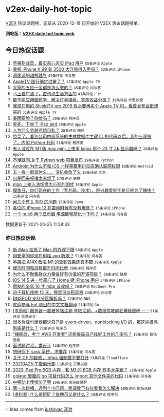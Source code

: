 # v2ex-daily-hot-topic

[V2EX](https://www.v2ex.com/) 热议话题榜，记录从 2020-12-18 日开始的 V2EX 热议话题榜单。

**网站版：[V2EX daily hot topic web](https://boojack.github.io/v2ex-daily-hot-topic-web/)**

## 今日热议话题

<!-- TODAY BEGIN -->

1. [苹果割韭菜，着实恶心忠实 iPad 用户](https://www.v2ex.com/t/773032) `55条评论` `Apple`
1. [美版 iPhone X 99 新 2500 大洋值得入手吗？](https://www.v2ex.com/t/773019) `52条评论` `iPhone`
1. [调休调的越想越气](https://www.v2ex.com/t/773171) `49条评论` `问与答`
1. [AppleTV 国行确定过审了？](https://www.v2ex.com/t/773125) `47条评论` `Apple TV`
1. [大家的五险一金都是怎么缴的？](https://www.v2ex.com/t/773045) `45条评论` `问与答`
1. [马上要广漂了，咨询点生活方面的](https://www.v2ex.com/t/773048) `41条评论` `广州`
1. [能不能应用密码学，解决订单操纵，实现收益分摊？](https://www.v2ex.com/t/773063) `35条评论` `奇思妙想`
1. [我现在用的 ShieldTV pro 2019 有必要再买个 Apple TV 吗，看着发布会挺想买的](https://www.v2ex.com/t/773057) `31条评论` `Apple TV`
1. [美团要脸？你给吗？](https://www.v2ex.com/t/773020) `30条评论` `程序员`
1. [笑死，下单了 iPad air4](https://www.v2ex.com/t/773146) `29条评论` `Apple`
1. [人为什么会越老越自私？](https://www.v2ex.com/t/773150) `28条评论` `随想`
1. [惊呆了，看到公司内部系统的生成数据库主键 ID 的代码以后，我的三观毁了。内附 Python 代码](https://www.v2ex.com/t/773177) `21条评论` `程序员`
1. [有人试过在 M1 版 mac mini 上使用 koios 那个 23 寸 4k 显示器吗？](https://www.v2ex.com/t/773129) `20条评论` `Apple`
1. [不懂就问,关于 Python web 项目发布](https://www.v2ex.com/t/773126) `19条评论` `Python`
1. [Android 为什么不和 iOS 一样需要用户动态确认联网权限](https://www.v2ex.com/t/773089) `18条评论` `Android`
1. [五一会一直调休么。。。没机会改了么](https://www.v2ex.com/t/773047) `18条评论` `北京`
1. [出差回来报销太麻烦了](https://www.v2ex.com/t/773134) `17条评论` `随想`
1. [mbp 上输入法切换大小写的困扰](https://www.v2ex.com/t/773030) `16条评论` `Apple`
1. [摸鱼日，你们现在的工作（写代码，技术），是兴趣爱好还是只是为了赚钱？](https://www.v2ex.com/t/773137) `15条评论` `问与答`
1. [问几个有关 NIO 的问题](https://www.v2ex.com/t/773105) `15条评论` `Java`
1. [各位的 iPhone 12 在震动时候有没有爆音？](https://www.v2ex.com/t/773065) `15条评论` `iPhone`
1. [一个 nuc8 两个显示器 电源能够简化一下吗？](https://www.v2ex.com/t/773115) `14条评论` `问与答`

数据更新于 2021-04-25 11:38:33

<!-- TODAY END -->

### 昨日热议话题

<!-- YESTERDAY BEGIN -->

1. [新 iMac 拉低了 Mac 的外观下限](https://www.v2ex.com/t/772987) `60条评论` `Apple`
1. [用安卓的你现在用啥 app 听歌？](https://www.v2ex.com/t/772935) `52条评论` `问与答`
1. [苹果把 A14X 改名 M1 的营销效果还真不错](https://www.v2ex.com/t/772919) `39条评论` `Apple`
1. [娱乐时间和自我提升时间比例](https://www.v2ex.com/t/772866) `38条评论` `程序员`
1. [为什么不聚集群众力量做好有价值的开源项目？](https://www.v2ex.com/t/772865) `36条评论` `随想`
1. [iOS 14.5 进一步恶心了 Home 键 iPhone 用户](https://www.v2ex.com/t/772926) `34条评论` `iPhone`
1. [朋友的全新 16 寸 mbp 该收吗？](https://www.v2ex.com/t/772961) `28条评论` `MacBook Pro`
1. [迫于耳机维修 15 天，哪里可以租耳机](https://www.v2ex.com/t/772892) `23条评论` `问与答`
1. [DNSPOD 支持分区解析吗？](https://www.v2ex.com/t/772872) `22条评论` `DNS`
1. [欢迎参与 Ent 项目的中文文档翻译](https://www.v2ex.com/t/772915) `21条评论` `Go`
1. [[求助帖] 服务器一直被登陆注销 登陆注销，+数据库被疯狂爆破密码·······](https://www.v2ex.com/t/772978) `21条评论` `信息安全`
1. [很多负载均衡器都说自己是 event-driven、nonblocking I/O 的，那这些概念到底是什么？](https://www.v2ex.com/t/772976) `21条评论` `程序员`
1. [“裸辞后，考个 AWS 开发者” 这能提高自己找好工作的几率吗？](https://www.v2ex.com/t/772862) `19条评论` `职场话题`
1. [面试题讨论，类设计](https://www.v2ex.com/t/772950) `14条评论` `程序员`
1. [想研究下 sass 系统，求推荐](https://www.v2ex.com/t/772963) `13条评论` `问与答`
1. [关于 CF 的疑惑， https 强制要不要打开](https://www.v2ex.com/t/772960) `13条评论` `Cloudflare`
1. [20210425 午夜俱乐部](https://www.v2ex.com/t/773001) `11条评论` `天黑以后`
1. [2020 iPad Pro 6GB 内存，和 M1 的 8GB 内存 有多大差距？](https://www.v2ex.com/t/772990) `11条评论` `Apple`
1. [goland 里面的 go 项目代码怎么 import 其他文件夹的代码](https://www.v2ex.com/t/772969) `11条评论` `问与答`
1. [中移动上传增加了啊](https://www.v2ex.com/t/772893) `10条评论` `宽带症候群`
1. [第一次跳槽，遇到个小问题，想请教下各位看看怎么解决](https://www.v2ex.com/t/772874) `10条评论` `职场话题`
1. [[求科普] 什么是挖矿？各种币又是什么？](https://www.v2ex.com/t/772869) `10条评论` `程序员`

<!-- YESTERDAY END -->

---

💡 Idea comes from [justjavac 迷渡](https://github.com/justjavac/)
